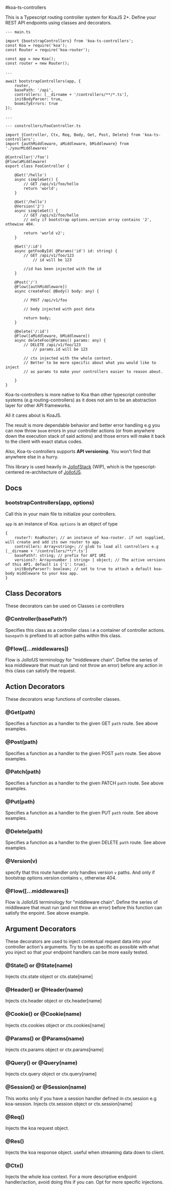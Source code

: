 #koa-ts-controllers

This is a Typescript routing controller system for KoaJS 2+.
Define your REST API endpoints using classes and decorators.

```
--- main.ts

import {bootstrapControllers} from 'koa-ts-controllers';
const Koa = require('koa');
const Router = require('koa-router');

const app = new Koa();
const router = new Router();

...

await bootstrapControllers(app, {
    router,
    basePath: '/api',
    controllers: [__dirname + '/controllers/**/*.ts'],
    initBodyParser: true,
    boomifyErrors: true
});

...
```

```
--- constrollers/FooController.ts

import {Controller, Ctx, Req, Body, Get, Post, Delete} from 'koa-ts-controllers';
import {authMiddleware, aMiddleware, bMiddleware} from './yourMiddlewares'

@Controller('/foo')
@Flow(aMiddleware)
export class FooController {

    @Get('/hello')
    async simpleGet() {
        // GET /api/v1/foo/hello
        return 'world';
    }

    @Get('/hello')
    @Version('2') 
    async simpleGet() {
        // GET /api/v2/foo/hello  
        // only if bootstrap options.version array contains '2', othewise 404.

        return 'world v2';
    }

    @Get('/:id')
    async getFooById( @Params('id') id: string) {
        // GET /api/v1/foo/123
            // id will be 123
        
        //id has been injected with the id
    }

    @Post('/')
    @Flow([authMiddleware])
    async createFoo( @Body() body: any) {

        // POST /api/v1/foo

        // body injected with post data   

        return body;
    }

    @Delete('/:id')
    @Flow([aMiddleware, bMiddleware])
    async deleteFoo(@Params() params: any) {
        // DELETE /api/v1/foo/123
            // params.id will be 123

        // ctx injected with the whole context. 
        // Better to be more specific about what you would like to inject 
        // as params to make your controllers easier to reason about.   

    }
}

```

Koa-ts-controllers is more native to Koa than other typescript controller systems (e.g routing-controllers) as it does not aim to be an abstraction layer for other API frameworks. 

All it cares about is KoaJS.

The result is more dependable behavior and better error handling e.g you can now throw `boom` errors in your controller 
actions (or from anywhere down the execution stack of said actions) and those errors will make it back to the client 
with exact status codes.

Also, Koa-ts-controllers supports **API versioning**. You won't find that anywhere else in a hurry.

This library is used heavily in [JollofStack](https://github.com/iyobo/jollofstack) (WIP), which is the typescript-centered re-architecture of [JollofJS](https://github.com/iyobo/jollofjs).

## Docs
### bootstrapControllers(app,  options)

Call this in your main file to initialize your controllers.

`app` is an instance of Koa.
`options` is an object of type
```$xslt
{
    router?: KoaRouter; // an instance of koa-router. if not supplied, will create and add its own router to app.
    controllers: Array<string>; // glob to load all controllers e.g [__dirname + '/controllers/**/*.ts']
    basePath?: string; // prefix for API URI
    versions?: Array<number | string> | object; // The active versions of this API. default is {'1': true}.
    initBodyParser?: boolean; // set to true to attach a default koa-body middleware to your koa app.
}
```

## Class Decorators
These decorators can be used on Classes i.e controllers

### @Controller(basePath?)
Specifies this class as a controller class i.e a container of controller actions.
`basepath` is prefixed to all action paths within this class.

### @Flow([...middlewares])
Flow is JollofJS terminology for "middleware chain". 
Define the series of koa middleware that must run (and not throw an error) before any action in this class can satisfy the request.

## Action Decorators
These decorators wrap functions of controller classes.

### @Get(path)
Specifies a function as a handler to the given GET `path` route. See above examples.
### @Post(path)
Specifies a function as a handler to the given POST `path` route. See above examples.
### @Patch(path)
Specifies a function as a handler to the given PATCH `path` route. See above examples.
### @Put(path)
Specifies a function as a handler to the given PUT `path` route. See above examples.
### @Delete(path)
Specifies a function as a handler to the given DELETE `path` route. See above examples.
### @Version(v)
specify that this route handler only handles version `v` paths. And only if bootstrap options.version contains `v`, otherwise 404.
### @Flow([...middlewares])
Flow is JollofJS terminology for "middleware chain". 
Define the series of middleware that must run (and not throw an error) before this function can satisfy the enpoint. See above example.

## Argument Decorators
These decorators are used to inject contextual request data into your controller action's arguments. 
Try to be as specific as possible with what you inject so that your endpoint handlers can be more easily tested.

### @State() or @State(name)
Injects ctx.state object or ctx.state[name]
### @Header() or @Header(name)
Injects ctx.header object or ctx.header[name]
### @Cookie() or @Cookie(name)
Injects ctx.cookies object or ctx.cookies[name]
### @Params() or @Params(name)
Injects ctx.params object or ctx.params[name]
### @Query() or @Query(name)
Injects ctx.query object or ctx.query[name]
### @Session() or @Session(name)
This works only if you have a session handler defined in ctx.session e.g koa-session.
Injects ctx.session object or ctx.session[name]
### @Req()
Injects the koa request object.
### @Res()
Injects the koa response object. useful when streaming data down to client.

### @Ctx()
Injects the whole koa context. For a more descriptive endpoint handler/action, avoid doing this if you can. Opt for more specific injections.

